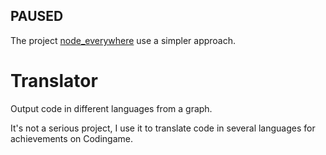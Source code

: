 ## PAUSED

The project [node_everywhere](https://github.com/lightdiscord/node_everywhere) use a simpler approach.

# Translator

Output code in different languages from a graph.

It's not a serious project, I use it to translate code in several languages for achievements on Codingame.
